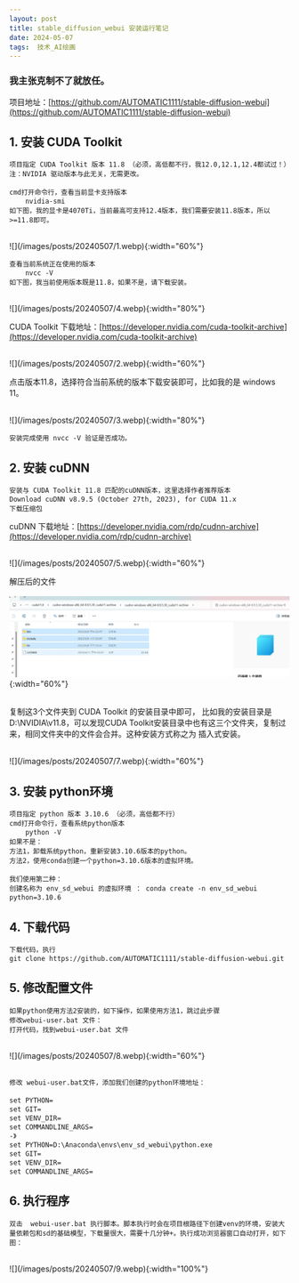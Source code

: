 ```yaml
---
layout: post  
title: stable_diffusion_webui 安装运行笔记
date: 2024-05-07  
tags:  技术_AI绘画
---
```

### 我主张克制不了就放任。

项目地址：[https://github.com/AUTOMATIC1111/stable-diffusion-webui](https://github.com/AUTOMATIC1111/stable-diffusion-webui)

## 1. 安装 CUDA Toolkit

```
项目指定 CUDA Toolkit 版本 11.8 （必须，高低都不行，我12.0,12.1,12.4都试过！）注：NVIDIA 驱动版本与此无关，无需更改。    

cmd打开命令行，查看当前显卡支持版本
    nvidia-smi
如下图，我的显卡是4070Ti，当前最高可支持12.4版本，我们需要安装11.8版本，所以>=11.8即可。
```
<br/>
![](/images/posts/20240507/1.webp){:width="60%"}  
<br/>

```
查看当前系统正在使用的版本
    nvcc -V
如下图，我当前使用版本既是11.8，如果不是，请下载安装。
```

<br/>
![](/images/posts/20240507/4.webp){:width="80%"}  
<br/>

CUDA Toolkit 下载地址：[https://developer.nvidia.com/cuda-toolkit-archive](https://developer.nvidia.com/cuda-toolkit-archive)

<br/>
![](/images/posts/20240507/2.webp){:width="60%"}  
<br/>

点击版本11.8，选择符合当前系统的版本下载安装即可，比如我的是 windows 11。

<br/>
![](/images/posts/20240507/3.webp){:width="80%"}  
<br/>

```
安装完成使用 nvcc -V 验证是否成功。
```

## 2. 安装 cuDNN

```
安装与 CUDA Toolkit 11.8 匹配的cuDNN版本，这里选择作者推荐版本 
Download cuDNN v8.9.5 (October 27th, 2023), for CUDA 11.x  
下载压缩包
```
cuDNN 下载地址：[https://developer.nvidia.com/rdp/cudnn-archive](https://developer.nvidia.com/rdp/cudnn-archive)

<br/>
![](/images/posts/20240507/5.webp){:width="60%"}  
<br/>

解压后的文件  
<br/>
![](/images/posts/20240507/6.webp){:width="60%"}  
<br/>

复制这3个文件夹到 CUDA Toolkit 的安装目录中即可，
比如我的安装目录是 D:\NVIDIA\v11.8，可以发现CUDA Toolkit安装目录中也有这三个文件夹，复制过来，相同文件夹中的文件会合并。这种安装方式称之为 插入式安装。 

<br/>
![](/images/posts/20240507/7.webp){:width="60%"}  
<br/>



## 3. 安装 python环境

```
项目指定 python 版本 3.10.6 （必须，高低都不行）  
cmd打开命令行，查看系统python版本 
    python -V
如果不是：
方法1，卸载系统python，重新安装3.10.6版本的python。
方法2，使用conda创建一个python=3.10.6版本的虚拟环境。

我们使用第二种：
创建名称为 env_sd_webui 的虚拟环境 ： conda create -n env_sd_webui python=3.10.6

```

## 4. 下载代码

```
下载代码，执行
git clone https://github.com/AUTOMATIC1111/stable-diffusion-webui.git

```

## 5. 修改配置文件

```
如果python使用方法2安装的，如下操作，如果使用方法1，跳过此步骤
修改webui-user.bat 文件：
打开代码，找到webui-user.bat 文件

```
<br/>
![](/images/posts/20240507/8.webp){:width="60%"}  
<br/>

```

修改 webui-user.bat文件，添加我们创建的python环境地址：

set PYTHON=
set GIT=
set VENV_DIR=
set COMMANDLINE_ARGS=
-》
set PYTHON=D:\Anaconda\envs\env_sd_webui\python.exe
set GIT=
set VENV_DIR=
set COMMANDLINE_ARGS=

```

## 6. 执行程序

```
双击  webui-user.bat 执行脚本。脚本执行时会在项目根路径下创建venv的环境，安装大量依赖包和sd的基础模型，下载量很大，需要十几分钟+。执行成功浏览器窗口自动打开，如下图：
```
<br/>
![](/images/posts/20240507/9.webp){:width="100%"}  
<br/>


<br/> 
<br/> 
<br/> 
<br/> 
<br/> 
<br/> 
<br/> 
<br/> 
<br/> 
<br/> 
<br/> 
<br/> 